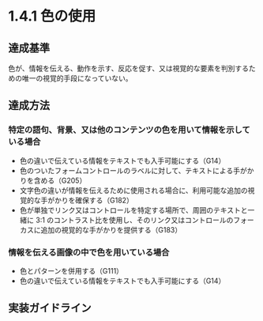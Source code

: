 # 1.4.1 色の使用

## 達成基準
色が、情報を伝える、動作を示す、反応を促す、又は視覚的な要素を判別するための唯一の視覚的手段になっていない。
## 達成方法
### 特定の語句、背景、又は他のコンテンツの色を用いて情報を示している場合
- 色の違いで伝えている情報をテキストでも入手可能にする（G14）
- 色のついたフォームコントロールのラベルに対して、テキストによる手がかりを含める（G205）
- 文字色の違いが情報を伝えるために使用される場合に、利用可能な追加の視覚的な手がかりを確保する（G182）
- 色が単独でリンク又はコントロールを特定する場所で、周囲のテキストと一緒に 3:1 のコントラスト比を使用し、そのリンク又はコントロールのフォーカスに追加の視覚的な手がかりを提供する（G183）

### 情報を伝える画像の中で色を用いている場合
- 色とパターンを併用する（G111）
- 色の違いで伝えている情報をテキストでも入手可能にする（G14）

## 実装ガイドライン